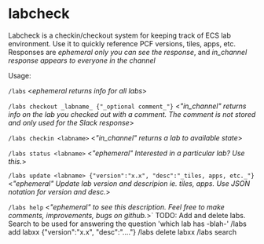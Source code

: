 # labcheck

Labcheck is a checkin/checkout system for keeping track of ECS lab environment.  Use it to quickly reference PCF versions, tiles, apps, etc.  Responses are *ephemeral* _only you can see the response_, and *in_channel* _response appears to everyone in the channel_

Usage:


`/labs`   <_*ephemeral* returns info for all labs_>

`/labs checkout _labname_ {"_optional comment_"}`  <_"in_channel" returns info on the lab you checked out with a comment.  The comment is not stored and only used for the Slack response_>

`/labs checkin <labname>`   <_"in_channel" returns a lab to available state_>

`/labs status <labname>` <_"ephemeral" Interested in a particular lab?  Use this._>

`/labs update <labname> {"version":"x.x", "desc":"_tiles, apps, etc._"}` <_"ephemeral" Update lab version and
    descripion ie. tiles, apps.  Use JSON notation for version and desc._>

 `/labs help`  <_"ephemeral" to see this description. Feel free to make comments, improvements, bugs on github._>`
TODO:
Add and delete labs.  Search to be used for answering the question 'which lab has -blah-'
/labs add labxx {"version":"x.x", "desc":"...."}
/labs delete labxx
/labs search <searchterm>

